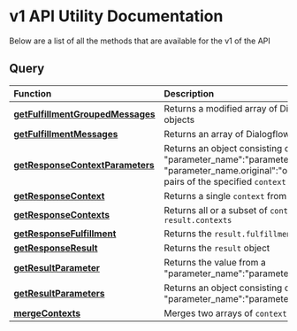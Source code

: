 # v1 API Utility Documentation
Below are a list of all the methods that are available for the v1 of the API

## Query
Function|Description
:-----|:----------
**[getFulfillmentGroupedMessages](query/get_fulfillment_grouped_messages.md)** |Returns a modified array of Dialogflow Message objects
**[getFulfillmentMessages](query/get_fulfillment_messages.md)** |Returns an array of Dialogflow Message objects
**[getResponseContextParameters](query/get_response_context_parameters.md)** |Returns an object consisting of "parameter_name":"parameter_value" and "parameter_name.original":"original_parameter_value" pairs of  the specified `context`
**[getResponseContext](query/get_response_context.md)** |Returns a single `context` from the `result.contexts`
**[getResponseContexts](query/get_response_contexts.md)** |Returns all or a subset of `contexts` objects from the `result.contexts`
**[getResponseFulfillment](query/get_response_fulfillment.md)** |Returns the `result.fulfillment` object
**[getResponseResult](query/get_response_result.md)** |Returns the `result` object
**[getResultParameter](query/get_result_parameter.md)** |Returns the value from a "parameter_name":"parameter_value" pair
**[getResultParameters](query/get_result_parameters.md)** |Returns an object consisting of "parameter_name":"parameter_value" pairs
**[mergeContexts](query/merge_contexts.md)** |Merges two arrays of `context` objects
